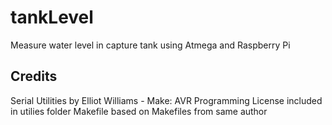 tankLevel
=========
Measure water level in capture tank using Atmega and Raspberry Pi


Credits
-------
Serial Utilities by Elliot Williams - Make: AVR Programming
License included in utilies folder
Makefile based on Makefiles from same author
